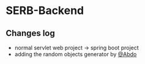 # SERB-Backend

## Changes log
* normal servlet web project -> spring boot project
* adding the random objects generator by [@Abdo](https://github.com/abdo1819)
